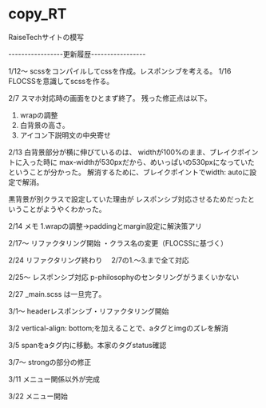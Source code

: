 # copy_RT
RaiseTechサイトの模写



-----------------更新履歴-----------------

1/12～  scssをコンパイルしてcssを作成。レスポンシブを考える。
1/16    FLOCSSを意識してscssを作る。

2/7     スマホ対応時の画面をひとまず終了。
残った修正点は以下。
1. wrapの調整
2. 白背景の高さ。
3. アイコン下説明文の中央寄せ

2/13
白背景部分が横に伸びているのは、
widthが100%のまま、ブレイクポイントに入った時に
max-widthが530pxだから、めいっぱいの530pxになっていたということが分かった。
解消するために、ブレイクポイントでwidth: autoに設定で解消。

黒背景が別クラスで設定していた理由が
レスポンシブ対応させるためだったということがようやくわかった。

2/14    メモ
1.wrapの調整→paddingとmargin設定に解決策アリ

2/17～  リファクタリング開始
・クラス名の変更（FLOCSSに基づく）

2/24 リファクタリング終わり
　2/7の1.～3.まで全て対応

2/25～ レスポンシブ対応
p-philosophyのセンタリングがうまくいかない

2/27 _main.scss は一旦完了。

3/1～ headerレスポンシブ・リファクタリング開始

3/2 vertical-align: bottom;を加えることで、aタグとimgのズレを解消

3/5 spanをaタグ内に移動。本家のタグstatus確認

3/7～ strongの部分の修正

3/11 メニュー関係以外が完成

3/22 メニュー開始